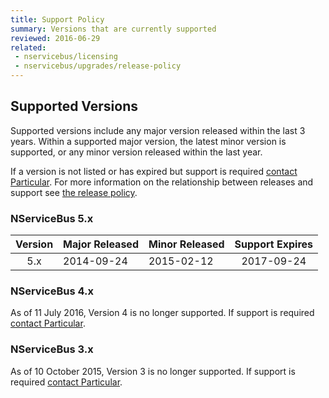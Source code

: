 ```yaml
---
title: Support Policy
summary: Versions that are currently supported
reviewed: 2016-06-29
related:
 - nservicebus/licensing
 - nservicebus/upgrades/release-policy
---
```


## Supported Versions

Supported versions include any major version released within the last 3 years. Within a supported major version, the latest minor version is supported, or any minor version released within the last year.

If a version is not listed or has expired but support is required [contact Particular](http://particular.net/contactus). For more information on the relationship between releases and support see [the release policy](/nservicebus/upgrades/release-policy.md).


### NServiceBus 5.x

| Version | Major Released | Minor Released | Support Expires |
|:-------:|----------------|----------------|:---------------:|
|   5.x   | 2014-09-24     | 2015-02-12     |    2017-09-24   |


### NServiceBus 4.x

As of 11 July 2016, Version 4 is no longer supported. If support is required [contact Particular](http://particular.net/contactus).


### NServiceBus 3.x

As of 10 October 2015, Version 3 is no longer supported. If support is required [contact Particular](http://particular.net/contactus).
